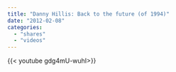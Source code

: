 ```yaml
---
title: "Danny Hillis: Back to the future (of 1994)"
date: "2012-02-08"
categories:
  - "shares"
  - "videos"
---
```


<div style="width: 70vw;">{{< youtube gdg4mU-wuhI>}}</div>
